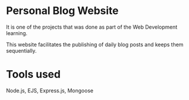 # Personal Blog Website
It is one of the projects that was done as part of the Web Development learning. 

This website facilitates the publishing of daily blog posts and keeps them sequentially. 

# Tools used
Node.js, EJS, Express.js, Mongoose 
